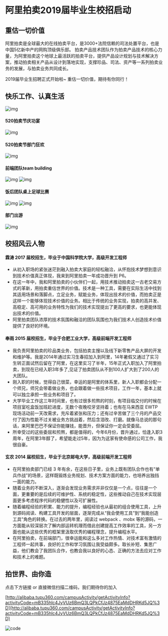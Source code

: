 # 阿里拍卖2019届毕业生校招启动

## 重估一切价值

阿里拍卖是全球最大的在线拍卖平台，是3000+法院信赖的司法处置平台，也是中国5亿新中产的网购顶级俱乐部。
拍卖产品技术团队作为拍卖产品技术的核心力量，为阿里拍卖这个地球上最活跃的拍卖平台，提供产品设计规划与技术解决方案，推动拍卖相关产品从设计到落地实现，支撑珍品、司法、资产等一系列拍卖业务的发展，与拍卖业务共同成长。

2019届毕业生招聘正式开始啦~ 重估一切价值，期待有你同行！

## 快乐工作、认真生活

![img](https://img.alicdn.com/tfs/TB1d0jfGx9YBuNjy0FfXXXIsVXa-1280-851.jpg)
#### 520拍卖节庆功宴
![img](https://img.alicdn.com/tfs/TB1wZO4GpOWBuNjy0FiXXXFxVXa-1080-1918.jpg)
#### 520拍卖节部门狂欢
![img](https://img.alicdn.com/tfs/TB18N4gGGmWBuNjy1XaXXXCbXXa-1620-1080.jpg)
#### 前端团队team building
![img](https://img.alicdn.com/tfs/TB1eD5FGAyWBuNjy0FpXXassXXa-1440-1080.jpg)
![img](https://img.alicdn.com/tfs/TB1Qy26Gr9YBuNjy0FgXXcxcXXa-1440-1080.jpg)
#### 饭后团队桌上足球比赛
![img](https://img.alicdn.com/tfs/TB1VRIzXjrguuRjy0FeXXXcbFXa-4032-3024.jpg)
![img](https://img.alicdn.com/tfs/TB1EJffGx9YBuNjy0FfXXXIsVXa-1126-750.jpg)
#### 部门出游
![img](https://img.alicdn.com/tfs/TB1p.qSGrGYBuNjy0FoXXciBFXa-4032-3024.jpg)


## 校招风云人物

####  霖涛 2017 届校招生，毕业于中国科学院大学，高级开发工程师

  - 从初入职场的紧张迷茫到融入拍卖大家庭的轻松融洽，从怀抱技术梦想到意识到技术价值真正体现，我来到阿里拍卖一年成功晋升到 P6。
  - 在这一年中，我和阿里拍卖的小伙伴们一起，用技术推动拍卖这一古老交易方式的革新，用拍卖重估世界的价值。技术是一种工具，需要在实际生活中找到其适用场景和落脚点，立足业务，赋能业务，体现出技术的价值，而拍卖正是这样一个能够体现技术价值的业务。相比于传统的业务实现，拍卖的高并发、高稳定、高可用的业务特性为我们的技术实现提出了更高的要求，也更能体现出技术的价值。
  - 阿里拍卖团队浓厚的技术氛围和融洽的团队氛围也为我们技术人创造技术价值提供了良好的环境。
  

#### 奉雨 2015 届校招生，毕业于合肥工业大学，高级前端开发工程师

  - 我负责阿里拍卖的珍品类业务，包括拍卖主搜以及线下新零售产品大屏的开发和维护等。我是2014年通过实习生春招加入到阿里，14年暑假又通过了实习生转正面试然后留在了阿里，在这里实习了半年，15年正式入职加入了阿里拍卖，到现在已经入职3年多了,见证了拍卖团队从不到100人扩大到了200人的大团队。
  - 刚入职的时候，觉得自己很菜，幸运的是阿里的体系里，新人入职都会分配一个师兄，师兄会带着做业务，也会跟着做一些技术项目，工作一年，基本上就可以独立承担一些业务和项目了。
  -  大学毕业工作这三年时间里，也有过很多煎熬的时刻，有项目临交付的时候在项目室吃盒饭加班赶进度，无数个夜晚咬牙坚持着；也有在马来西亚 EWTP 现场活动前一天改需求，充斥着紧张和压力；还有过辛苦做了三个月的产品交付了因为性能不过关被业务方挑战着，然后含泪改、打磨。就像马总说的那句话，来阿里巴巴不保证你能赚钱，能晋升，但保证你一定会受委屈。 
  -  所幸受过的这些委屈和煎熬，都是值得的，今年6月份，晋升通过，恰逢入职3周年，在阿里3年醇了，希望能走过5年，因为为这家有使命感的公司工作，我很自豪。
  
  
#### 玄农 2014 届校招生，毕业于北京邮电大学，高级前端开发工程师

  - 在阿里拍卖部门已经 3 年有余，在这些日子里，业务上既有团队合作也有“单兵作战”的场景，这样既锻炼业务规划、技术方案方面的能力，也培养出独挡一面的能力。
  - 随着业务的不断深入，逐渐会发现业务需求并非仅仅是一个点，往往是一个面，更重要的是后续的可维护性、系统的稳定性，这些推动自己在技术实现层面更多考虑程序代码的稳健性以及可扩展性。
  - 随着编程经验的积累、能力的提升，编程经验也从最初的组合使用工具，上升到源码阅读、构建工具开发的层面，逐渐完成从“我会使用工具”到“我能创造工具”角色的转换。在过去的两年里，阅读过 webpack 、mobx 等的源码，一方面能从较深层次了解内部运转机理而借此创建提高工作效率的工具，另一方面也能从这些优秀的框架里汲取优秀的编程理念，提升编程水平。
  - 在阿里拍卖，在前端部门，很幸运能和这么多对工作热情、对技术富有激情的工程师一起共事，良好的工作和学习氛围让我受益颇多。取长补短、集思广益，他们教会了我团队合作，也教会我以良好的心态、正确的方法去应对工作和技术上的难题。
  
## 拍世界、由你造

点击下方链接 or 直接微信扫描二维码，我们期待你的加入

[http://alibaba.tupu360.com/campusActivity/getActivityInfo?activityCode=mB335hlc4JyVUz6BmQ3LQPkCfJz4875EaMdDHRKd5JQ%3D](http://alibaba.tupu360.com/campusActivity/getActivityInfo?activityCode=mB335hlc4JyVUz6BmQ3LQPkCfJz4875EaMdDHRKd5JQ%3D)


![code](https://img.alicdn.com/tfs/TB1ODemX56guuRjy1XdXXaAwpXa-380-408.png)
